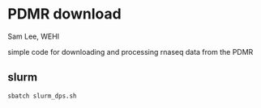 # PDMR download

Sam Lee, WEHI

simple code for downloading and processing rnaseq data from the PDMR

## slurm

```
sbatch slurm_dps.sh
```